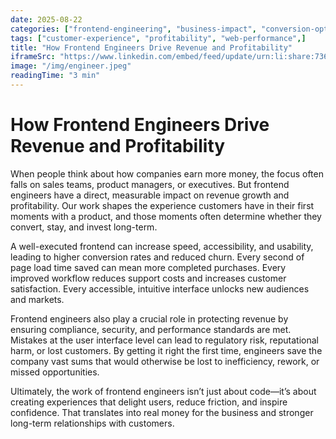 ```yaml
---
date: 2025-08-22
categories: ["frontend-engineering", "business-impact", "conversion-optimization",]
tags: ["customer-experience", "profitability", "web-performance",]
title: "How Frontend Engineers Drive Revenue and Profitability"
iframeSrc: "https://www.linkedin.com/embed/feed/update/urn:li:share:7368009487674195968?collapsed=1"
image: "/img/engineer.jpeg"
readingTime: "3 min"
---
```


# How Frontend Engineers Drive Revenue and Profitability

When people think about how companies earn more money, the focus often falls on sales teams, product managers, or executives. But frontend engineers have a direct, measurable impact on revenue growth and profitability. Our work shapes the experience customers have in their first moments with a product, and those moments often determine whether they convert, stay, and invest long-term.

A well-executed frontend can increase speed, accessibility, and usability, leading to higher conversion rates and reduced churn. Every second of page load time saved can mean more completed purchases. Every improved workflow reduces support costs and increases customer satisfaction. Every accessible, intuitive interface unlocks new audiences and markets.

Frontend engineers also play a crucial role in protecting revenue by ensuring compliance, security, and performance standards are met. Mistakes at the user interface level can lead to regulatory risk, reputational harm, or lost customers. By getting it right the first time, engineers save the company vast sums that would otherwise be lost to inefficiency, rework, or missed opportunities.

Ultimately, the work of frontend engineers isn’t just about code—it’s about creating experiences that delight users, reduce friction, and inspire confidence. That translates into real money for the business and stronger long-term relationships with customers.